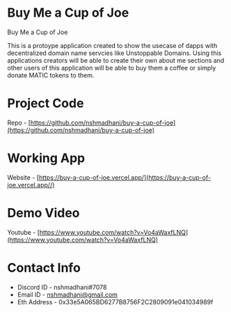 # Buy Me a Cup of Joe

Buy Me a Cup of Joe

This is a protoype application created to show the usecase of dapps with decentralized domain name servcies like Unstoppable Domains. Using this applications creators will be able to create their own about me sections and other users of this application will be able to buy them a coffee or simply donate MATIC tokens to them.

# Project Code

Repo - [https://github.com/nshmadhani/buy-a-cup-of-joe](https://github.com/nshmadhani/buy-a-cup-of-joe)

# Working App

Website - [https://buy-a-cup-of-joe.vercel.app/](https://buy-a-cup-of-joe.vercel.app//)

# Demo Video

Youtube - [https://www.youtube.com/watch?v=Vo4aWaxfLNQ](https://www.youtube.com/watch?v=Vo4aWaxfLNQ)


# Contact Info

- Discord ID - nshmadhani#7078
- Email ID - [nshmadhani@gmail.com](mailto:nshmadhani@gmail.com)
- Eth Address - 0x33e5A065BD6277B8756F2C2809091e041034989f


